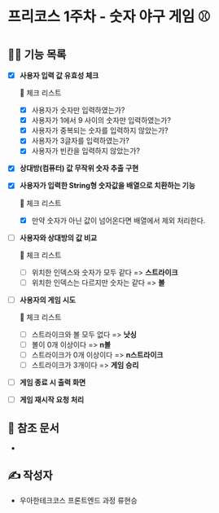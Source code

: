 # 프리코스 1주차 - 숫자 야구 게임 ⚾

## 💁‍♂️ 기능 목록

* [x] **사용자 입력 값 유효성 체크**

  🚨 체크 리스트

  * [x] 사용자가 숫자만 입력하였는가?
  * [x] 사용자가 1에서 9 사이의 숫자만 입력하였는가?
  * [x] 사용자가 중복되는 숫자를 입력하지 않았는가?
  * [x] 사용자가 3글자를 입력하였는가?
  * [x] 사용자가 빈칸을 입력하지 않았는가?

* [x] **상대방(컴퓨터) 값 무작위 숫자 추출 구현**

* [x] **사용자가 입력한 String형 숫자값을 배열으로 치환하는 기능**

  🚨 체크 리스트

  * [x] 만약 숫자가 아닌 값이 넘어온다면 배열에서 제외 처리한다.

* [ ] **사용자와 상대방의 값 비교**

  🚨 체크 리스트

  * [ ] 위치한 인덱스와 숫자가 모두 같다 => **스트라이크**
  * [ ] 위치한 인덱스는 다르지만 숫자는 같다 => **볼**

* [ ] **사용자의 게임 시도**

  🚨 체크 리스트

  * [ ] 스트라이크와 볼 모두 없다 => **낫싱**
  * [ ] 볼이 0개 이상이다 => **n볼**
  * [ ] 스트라이크가 0개 이상이다 => **n스트라이크**
  * [ ] 스트라이크가 3개이다 => **게임 승리**

* [ ] **게임 종료 시 출력 화면**

* [ ] **게임 재시작 요청 처리**



## 🎯 참조 문서

* 



## ✍️ 작성자

* 우아한테크코스 프론트엔드 과정 류현승

